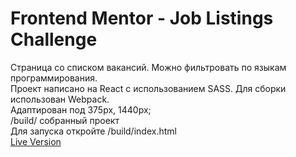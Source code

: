 # Frontend Mentor - Job Listings Challenge
Страница со списком вакансий. Можно фильтровать по языкам программирования.<br/>
Проект написано на React с использованием SASS. Для сборки использован Webpack.<br/>
Адаптирован под 375px, 1440px;<br/>
/build/ собранный проект<br/>
Для запуска откройте /build/index.html<br/>
[Live Version](https://job-listings-nu.vercel.app/)

